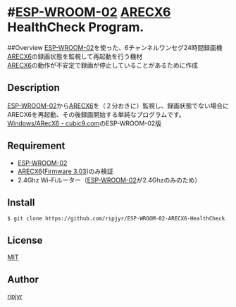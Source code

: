 #[ESP-WROOM-02](http://amzn.to/2i9bEur) [ARECX6](https://www.arecx6.jp/) HealthCheck Program.
====

##Overview
[ESP-WROOM-02](http://amzn.to/2i9bEur)を使った、6チャンネルワンセグ24時間録画機[ARECX6](https://www.arecx6.jp/)の録画状態を監視して再起動を行う機材  
[ARECX6](https://www.arecx6.jp/)の動作が不安定で録画が停止していることがあるために作成

## Description

[ESP-WROOM-02](http://amzn.to/2i9bEur)から[ARECX6](https://www.arecx6.jp/)を（２分おきに）監視し、録画状態でない場合にARECX6を再起動、その後録画開始する単純なプログラムです。  
[Windows/ARecX6 - cubic9.com](http://cubic9.com/Windows/ARecX6/)のESP-WROOM-02版

## Requirement

* [ESP-WROOM-02](http://amzn.to/2i9bEur)
* [ARECX6](https://www.arecx6.jp/)([Firmware 3.03](http://www.arecx6.jp/download/index.html))のみ検証
* 2.4Ghz Wi-Fiルーター（[ESP-WROOM-02](http://amzn.to/2i9bEur)が2.4Ghzのみのため）

## Install

	$ git clone https://github.com/ripjyr/ESP-WROOM-02-ARECX6-HealthCheck

## License

[MIT](http://b4b4r07.mit-license.org)

## Author

[ripjyr](https://github.com/ripjyr)
